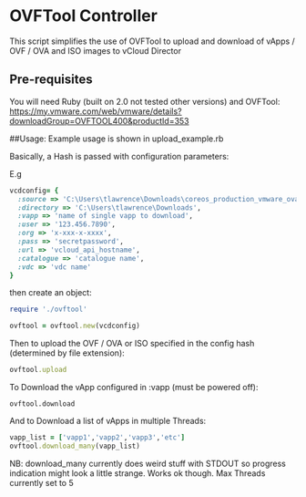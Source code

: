 # OVFTool Controller

This script simplifies the use of OVFTool to upload and download of vApps / OVF / OVA and ISO images to vCloud Director

## Pre-requisites
You will need Ruby (built on 2.0 not tested other versions)
and
OVFTool:
https://my.vmware.com/web/vmware/details?downloadGroup=OVFTOOL400&productId=353

##Usage:
Example usage is shown in upload_example.rb

Basically, a Hash is passed with configuration parameters:

E.g
```ruby
vcdconfig= {
  :source => 'C:\Users\tlawrence\Downloads\coreos_production_vmware_ova.ova',
  :directory => 'C:\Users\tlawrence\Downloads',
  :vapp => 'name of single vapp to download',
  :user => '123.456.7890',
  :org => 'x-xxx-x-xxxx',
  :pass => 'secretpassword',
  :url => 'vcloud_api_hostname',
  :catalogue => 'catalogue name',
  :vdc => 'vdc name'
}
```

then create an object:

```ruby
require './ovftool'

ovftool = ovftool.new(vcdconfig)
```

Then to upload the OVF / OVA or ISO specified in the config hash (determined by file extension):
```ruby
ovftool.upload
```

To Download the vApp configured in :vapp (must be powered off):
```
ovftool.download
```

And to Download a list of vApps in multiple Threads:
```ruby
vapp_list = ['vapp1','vapp2','vapp3','etc']
ovftool.download_many(vapp_list)
```

NB: download_many currently does weird stuff with STDOUT so progress indication might look a little strange. Works ok though. Max Threads currently set to 5